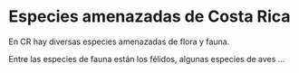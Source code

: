 # Especies amenazadas de Costa Rica

En CR hay diversas especies amenazadas de flora y fauna.

Entre las especies de fauna están los félidos, algunas especies de aves ...
